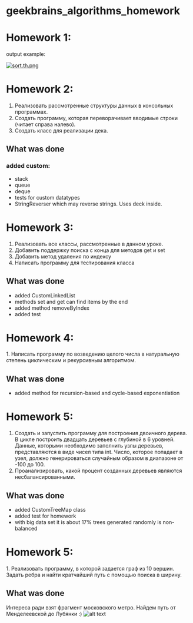 # geekbrains_algorithms_homework

<h1> Homework 1: </h1>
output example:

[![sort.th.png](https://imgbbb.com/images/2019/04/29/sort.th.png)](https://imgbbb.com/image/svSOx)


<h1> Homework 2: </h1>

1. Реализовать рассмотренные структуры данных в консольных программах.
2. Создать программу, которая переворачивает вводимые строки (читает справа налево).
3. Создать класс для реализации дека.

<h2> What was done </h2>

<h3> added custom: </h3>

* stack
* queue
* deque
* tests for custom datatypes
* StringReverser which may reverse strings. Uses deck inside.

<h1> Homework 3: </h1>

1. Реализовать все классы, рассмотренные в данном уроке.
2. Добавить поддержку поиска с конца для методов get и set
3. Добавить метод удаления по индексу
4. Написать программу для тестирования класса

<h2> What was done </h2>

* added CustomLinkedList
* methods set and get can find items by the end
* added method removeByIndex
* added test

<h1> Homework 4: </h1>
1. Написать программу по возведению целого числа в натуральную степень циклическим и рекурсивным алгоритмом.

<h2> What was done </h2>

* added method for recursion-based and cycle-based exponentiation

<h1> Homework 5: </h1>

1. Создать и запустить программу для построения двоичного дерева. В цикле построить двадцать деревьев с глубиной в 6 уровней. Данные, которыми необходимо заполнить узлы деревьев, представляются в виде чисел типа int. Число, которое попадает в узел, должно генерироваться случайным образом в диапазоне от -100 до 100.
2. Проанализировать, какой процент созданных деревьев являются несбалансированными.

<h2> What was done </h2>

* added CustomTreeMap class
* added test for homework
* with big data set it is about 17% trees generated randomly is non-balanced

<h1> Homework 5: </h1>
1. Реализовать программу, в которой задается граф из 10 вершин. Задать ребра и найти кратчайший путь с помощью поиска в ширину.

<h2> What was done </h2>

Интереса ради взят фрагмент московского метро. Найдем путь от Менделеевской до Лубянки :)
![alt text](https://i.ibb.co/k9LXmh4/Screenshot-2019-05-26-at-15-00-27.png)
